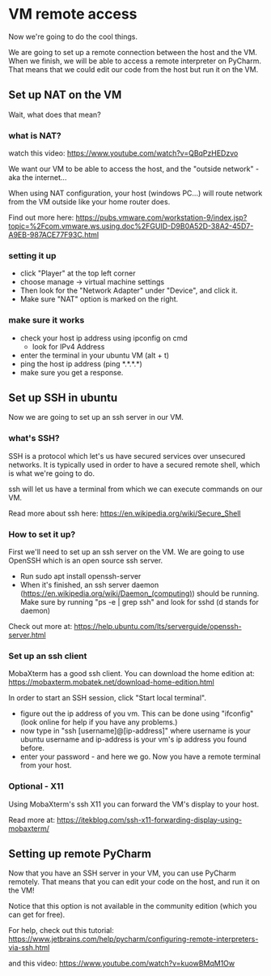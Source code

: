 # VM remote access

Now we're going to do the cool things.

We are going to set up a remote connection between the host and the VM.
When we finish, we will be able to access a remote interpreter on PyCharm.
That means that we could edit our code from the host but run it on the VM.


## Set up NAT on the VM
Wait, what does that mean?
### what is NAT?

watch this video: https://www.youtube.com/watch?v=QBqPzHEDzvo

We want our VM to be able to access the host, and the "outside network" - aka the internet...

When using NAT configuration, your host (windows PC...)
will route network from the VM outside like your home router does. 
   
 Find out more here: https://pubs.vmware.com/workstation-9/index.jsp?topic=%2Fcom.vmware.ws.using.doc%2FGUID-D9B0A52D-38A2-45D7-A9EB-987ACE77F93C.html
 
 ### setting it up
 
 * click "Player" at the top left corner
 * choose manage -> virtual machine settings
 * Then look for the "Network Adapter" under "Device", and click it.
 * Make sure "NAT" option is marked on the right.
 
 ### make sure it works
 * check your host ip address using ipconfig on cmd
   * look for IPv4 Address
 * enter the terminal in your ubuntu VM (alt + t)
 * ping the host ip address (ping \*.\*.\*.\*)
 * make sure you get a response.
 
 
 ## Set up SSH in ubuntu
 Now we are going to set up an ssh server in our VM.

### what's SSH?
SSH is a protocol which let's us have secured services over unsecured networks.
It is typically used in order to have a secured remote shell, which is what we're going to do.

ssh will let us have a terminal from which we can execute commands on our VM.

Read more about ssh here: https://en.wikipedia.org/wiki/Secure_Shell

### How to set it up?
First we'll need to set up an ssh server on the VM.
We are going to use OpenSSH which is an open source ssh server.

* Run sudo apt install openssh-server
* When it's finished, an ssh server daemon (https://en.wikipedia.org/wiki/Daemon_(computing)) should be running. 
Make sure by running "ps -e | grep ssh" and look for sshd (d stands for daemon)

Check out more at: https://help.ubuntu.com/lts/serverguide/openssh-server.html

### Set up an ssh client

MobaXterm has a good ssh client.
You can download the home edition at: https://mobaxterm.mobatek.net/download-home-edition.html

In order to start an SSH session, click "Start local terminal".
* figure out the ip address of you vm. This can be done using "ifconfig"
 (look online for help if you have any problems.)
 * now type in "ssh [username]@[ip-address]" where username is your ubuntu username and ip-address is
 your vm's ip address you found before.
 * enter your password - and here we go. Now you have a remote terminal from your host.
### Optional - X11

Using MobaXterm's ssh X11 you can forward the VM's display to your host.

Read more at: https://itekblog.com/ssh-x11-forwarding-display-using-mobaxterm/

## Setting up remote PyCharm

Now that you have an SSH server in  your VM, you can use PyCharm remotely.
That means that you can edit your code on the host, and run it on the VM!

Notice that this option is not available in the community edition (which you can get for free). 

For help,
check out this tutorial: https://www.jetbrains.com/help/pycharm/configuring-remote-interpreters-via-ssh.html

and this video: https://www.youtube.com/watch?v=kuowBMqM1Ow
